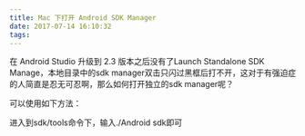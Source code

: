```yaml
---
title: Mac 下打开 Android SDK Manager
date: 2017-07-14 16:10:32
tags:
---
```

在 Android Studio 升级到 2.3 版本之后没有了Launch Standalone SDK Manage，本地目录中的sdk manager双击只闪过黑框后打不开，这对于有强迫症的人简直是忍无可忍啊，那么如何打开独立的sdk manager呢？

可以使用如下方法：

进入到sdk/tools命令下，输入./Android sdk即可